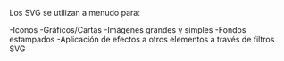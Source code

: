 Los SVG se utilizan a menudo para:

-Iconos
-Gráficos/Cartas
-Imágenes grandes y simples
-Fondos estampados
-Aplicación de efectos a otros elementos a través de filtros SVG
